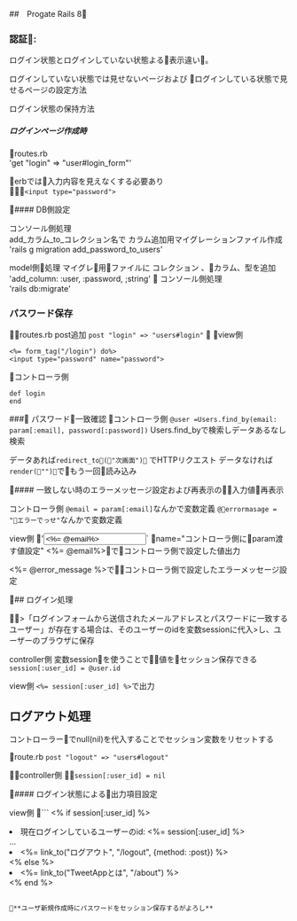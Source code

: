 ##　Progate Rails 8
### 認証:
ログイン状態とログインしていない状態よる表示違い。

ログインしていない状態では見せないページおよび
ログインしている状態で見せるページの設定方法

ログイン状態の保持方法 


##### ログインページ作成時
routes.rb  
'get "login" => "user#login_form"'

erbでは入力内容を見えなくする必要あり  
`<input type="password">`  

#### DB側設定

コンソール側処理  
add_カラム_to_コレクション名で
カラム追加用マイグレーションファイル作成
'rails g migration add_password_to_users'

model側処理
マイグレ用ファイルに
コレクション 、カラム、型を追加
'add_column: :user, :password, ;string'

コンソール側処理  
'rails db:migrate'

### パスワード保存
routes.rb post追加
`post "login" => "users#login"`

view側
```
<%= form_tag("/login") do%>
<input type="password" name="password">
```  
コントローラ側
```
def login
end
```

### パスワード一致確認
コントローラ側
`@user =Users.find_by(email: param[:email], password[:password])`
Users.find_byで検索しデータあるなし検索

データあれば`redirect_to("次画面")`
でHTTPリクエスト
データなければ`render("")`でもう一回読み込み  

#### 一致しない時のエラーメッセージ設定および再表示の入力値再表示

コントローラ側
`@email = param[:email]`なんかで変数定義
`@errormasage = "エラーでっせ"`なんかで変数定義

view側
'<input name="email" value = "<%= @email%>">`
name="コントローラ側にparam渡す値設定"
<%= @email%>でコントローラ側で設定した値出力

<%= @error_message %>でコントローラ側で設定したエラーメッセージ設定


## ログイン処理

>「ログインフォームから送信されたメールアドレスとパスワードに一致するユーザー」が存在する場合は、そのユーザーのidを変数sessionに代入>し、ユーザーのブラウザに保存

controller側
変数sessionを使うことで値をセッション保存できる
`session[:user_id] = @user.id`

view側
`<%= session[:user_id] %>`で出力

## ログアウト処理
コントローラーでnull(nil)を代入することでセッション変数をリセットする

route.rb
`post "logout" => "users#logout"`

controller側
`session[:user_id] = nil`

#### ログイン状態による出力項目設定

view側
```
        <% if session[:user_id] %>
          <li>
            現在ログインしているユーザーのid:
            <%= session[:user_id] %>
          </li>
          ...
          <li>
             <%= link_to("ログアウト", "/logout", {method: :post}) %>           
          </li>
        <% else %>
           <li>
            <%= link_to("TweetAppとは", "/about") %>
          </li>
        <% end %>
```

**ユーザ新規作成時にパスワードをセッション保存するがよろし**






